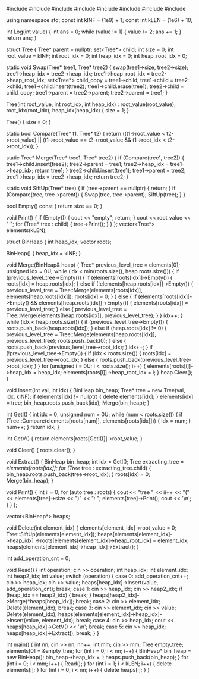 #include <algorithm>
#include <deque>
#include <iostream>
#include <list>
#include <map>
#include <set>
#include <stack>
#include <vector>

using namespace std;
const int kINF = (1e9) + 1;
const int kLEN = (1e6) + 10;

int Log(int value) {
  int ans = 0;
  while (value != 1) {
    value /= 2;
    ans += 1;
  }
  return ans;
}

struct Tree {
  Tree* parent = nullptr;
  set<Tree*> child;
  int size = 0;
  int root_value = kINF;
  int root_idx = 0;
  int heap_idx = 0;
  int heap_root_idx = 0;

  static void Swap(Tree* tree1, Tree* tree2) {
    swap(tree1->size, tree2->size);
    tree1->heap_idx = tree2->heap_idx;
    tree1->heap_root_idx = tree2->heap_root_idx;
    set<Tree*> child_copy = tree1->child;
    tree1->child = tree2->child;
    tree1->child.insert(tree2);
    tree1->child.erase(tree1);
    tree2->child = child_copy;
    tree1->parent = tree2->parent;
    tree2->parent = tree1;
  }

  Tree(int root_value, int root_idx, int heap_idx)
      : root_value(root_value), root_idx(root_idx), heap_idx(heap_idx) {
    size = 1;
  }

  Tree() { size = 0; }

  static bool Compare(Tree* t1, Tree* t2) {
    return ((t1->root_value < t2->root_value) ||
            (t1->root_value == t2->root_value && t1->root_idx < t2->root_idx));
  }

  static Tree* Merge(Tree* tree1, Tree* tree2) {
    if (Compare(tree1, tree2)) {
      tree1->child.insert(tree2);
      tree2->parent = tree1;
      tree2->heap_idx = tree1->heap_idx;
      return tree1;
    }
    tree2->child.insert(tree1);
    tree1->parent = tree2;
    tree1->heap_idx = tree2->heap_idx;
    return tree2;
  }

  static void SiftUp(Tree* tree) {
    if (tree->parent == nullptr) {
      return;
    }
    if (Compare(tree, tree->parent)) {
      Swap(tree, tree->parent);
      SiftUp(tree);
    }
  }

  bool Empty() const { return size == 0; }

  void Print() {
    if (Empty()) {
      cout << "empty";
      return;
    }
    cout << root_value << " ";
    for (Tree* tree : child) {
      tree->Print();
    }
  }
};
vector<Tree*> elements(kLEN);

struct BinHeap {
  int heap_idx;
  vector<int> roots;

  BinHeap() { heap_idx = kINF; }

  void Merge(BinHeap& heap) {
    Tree* previous_level_tree = elements[0];
    unsigned idx = 0U;
    while (idx < min(roots.size(), heap.roots.size())) {
      if (previous_level_tree->Empty()) {
        if (elements[roots[idx]]->Empty()) {
          roots[idx] = heap.roots[idx];
        } else if (!elements[heap.roots[idx]]->Empty()) {
          previous_level_tree =
              Tree::Merge(elements[roots[idx]], elements[heap.roots[idx]]);
          roots[idx] = 0;
        }
      } else {
        if (elements[roots[idx]]->Empty() &&
            elements[heap.roots[idx]]->Empty()) {
          elements[roots[idx]] = previous_level_tree;
        } else {
          previous_level_tree =
              Tree::Merge(elements[heap.roots[idx]], previous_level_tree);
        }
      }
      idx++;
    }
    while (idx < heap.roots.size()) {
      if (previous_level_tree->Empty()) {
        roots.push_back(heap.roots[idx]);
      } else if (heap.roots[idx] != 0) {
        previous_level_tree =
            Tree::Merge(elements[heap.roots[idx]], previous_level_tree);
        roots.push_back(0);
      } else {
        roots.push_back(previous_level_tree->root_idx);
      }
      idx++;
    }
    if (!previous_level_tree->Empty()) {
      if (idx < roots.size()) {
        roots[idx] = previous_level_tree->root_idx;
      } else {
        roots.push_back(previous_level_tree->root_idx);
      }
    }
    for (unsigned i = 0U; i < roots.size(); i++) {
      elements[roots[i]]->heap_idx = heap_idx;
      elements[roots[i]]->heap_root_idx = i;
    }
    heap.Cleer();
  }

  void Insert(int val, int idx) {
    BinHeap bin_heap;
    Tree* tree = new Tree(val, idx, kINF);
    if (elements[idx] != nullptr) {
      delete elements[idx];
    }
    elements[idx] = tree;
    bin_heap.roots.push_back(idx);
    Merge(bin_heap);
  }

  int GetI() {
    int idx = 0;
    unsigned num = 0U;
    while (num < roots.size()) {
      if (Tree::Compare(elements[roots[num]], elements[roots[idx]])) {
        idx = num;
      }
      num++;
    }
    return idx;
  }

  int GetV() { return elements[roots[GetI()]]->root_value; }

  void Cleer() { roots.clear(); }

  void Extract() {
    BinHeap bin_heap;
    int idx = GetI();
    Tree extracting_tree = *elements[roots[idx]];
    for (Tree* tree : extracting_tree.child) {
      bin_heap.roots.push_back(tree->root_idx);
    }
    roots[idx] = 0;
    Merge(bin_heap);
  }

  void Print() {
    int ii = 0;
    for (auto tree : roots) {
      cout << "tree " << ii++ << "(" << elements[tree]->size << ")"
           << ": ";
      elements[tree]->Print();
      cout << '\n';
    }
  }
};

vector<BinHeap*> heaps;

void Delete(int element_idx) {
  elements[element_idx]->root_value = 0;
  Tree::SiftUp(elements[element_idx]);
  heaps[elements[element_idx]->heap_idx]
      ->roots[elements[element_idx]->heap_root_idx] = element_idx;
  heaps[elements[element_idx]->heap_idx]->Extract();
}

int add_operation_cnt = 0;

void Read() {
  int operation;
  cin >> operation;
  int heap_idx;
  int element_idx;
  int heap2_idx;
  int value;
  switch (operation) {
    case 0:
      add_operation_cnt++;
      cin >> heap_idx;
      cin >> value;
      heaps[heap_idx]->Insert(value, add_operation_cnt);
      break;
    case 1:
      cin >> heap_idx;
      cin >> heap2_idx;
      if (heap_idx == heap2_idx) {
        break;
      }
      heaps[heap2_idx]->Merge(*heaps[heap_idx]);
      break;
    case 2:
      cin >> element_idx;
      Delete(element_idx);
      break;
    case 3:
      cin >> element_idx;
      cin >> value;
      Delete(element_idx);
      heaps[elements[element_idx]->heap_idx]->Insert(value, element_idx);
      break;
    case 4:
      cin >> heap_idx;
      cout << heaps[heap_idx]->GetV() << '\n';
      break;
    case 5:
      cin >> heap_idx;
      heaps[heap_idx]->Extract();
      break;
  }
}

int main() {
  int nn;
  cin >> nn;
  nn++;
  int mm;
  cin >> mm;
  Tree empty_tree;
  elements[0] = &empty_tree;
  for (int i = 0; i < nn; i++) {
    BinHeap* bin_heap = new BinHeap();
    bin_heap->heap_idx = i;
    heaps.push_back(bin_heap);
  }
  for (int i = 0; i < mm; i++) {
    Read();
  }
  for (int i = 1; i < kLEN; i++) {
    delete elements[i];
  }
  for (int i = 0; i < nn; i++) {
    delete heaps[i];
  }
}
